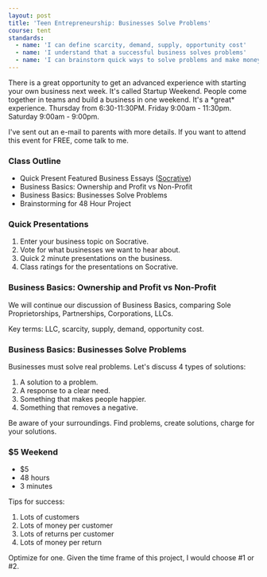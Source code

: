 ```yaml
---
layout: post
title: 'Teen Entrepreneurship: Businesses Solve Problems'
course: tent
standards:
  - name: 'I can define scarcity, demand, supply, opportunity cost'
  - name: 'I understand that a successful business solves problems'
  - name: 'I can brainstorm quick ways to solve problems and make money with partners'
---
```


<p class="message">There is a great opportunity to get an advanced experience with starting your own business next week. It's called Startup Weekend. People come together in teams and build a business in one weekend. It's a *great* experience. Thursday from 6:30-11:30PM. Friday 9:00am - 11:30pm. Saturday 9:00am - 9:00pm.</p>

<p class="message">I've sent out an e-mail to parents with more details. If you want to attend this event for FREE, come talk to me.</p>

### Class Outline

* Quick Present Featured Business Essays ([Socrative](http://socrative.com))
* Business Basics: Ownership and Profit vs Non-Profit
* Business Basics: Businesses Solve Problems
* Brainstorming for 48 Hour Project

### Quick Presentations

1. Enter your business topic on Socrative. 
2. Vote for what businesses we want to hear about. 
3. Quick 2 minute presentations on the business.
4. Class ratings for the presentations on Socrative.

### Business Basics: Ownership and Profit vs Non-Profit

We will continue our discussion of Business Basics, comparing Sole Proprietorships, Partnerships, Corporations, LLCs. 

Key terms: LLC, scarcity, supply, demand, opportunity cost.

### Business Basics: Businesses Solve Problems

Businesses must solve real problems. Let's discuss 4 types of solutions:

1. A solution to a problem. 
2. A response to a clear need. 
3. Something that makes people happier. 
4. Something that removes a negative. 

Be aware of your surroundings. Find problems, create solutions, charge for your solutions.

### $5 Weekend

* $5
* 48 hours
* 3 minutes

Tips for success:

1. Lots of customers 
2. Lots of money per customer 
3. Lots of returns per customer 
4. Lots of money per return 

Optimize for one. Given the time frame of this project, I would choose #1 or #2.